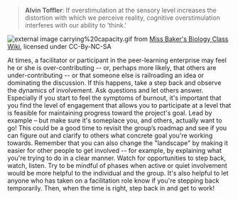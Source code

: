 > **Alvin Toffler**: If overstimulation at the sensory level increases
> the distortion with which we perceive reality, cognitive
> overstimulation interferes with our ability to 'think.'

![external image
carrying%20capacity.gif](http://carrier.pbwiki.com/f/carrying%20capacity.gif "external image carrying%20capacity.gif")
from [Miss Baker's Biology Class
Wiki](http://missbakersbiologyclasswiki.wikispaces.com/Ecology+Study+Guide),
licensed under CC-By-NC-SA

At times, a facilitator or participant in the peer-learning enterprise
may feel he or she is over-contributing -- or, perhaps more likely, that
others are under-contributing -- or that someone else is railroading an
idea or dominating the discussion. If this happens, take a step back and
observe the dynamics of involvement. Ask questions and let others
answer. Especially if you start to feel the symptoms of burnout, it's
important that you find the level of engagement that allows you to
participate at a level that is feasible for maintaining progress toward
the project's goal. Lead by example – but make sure it's someplace you,
and others, actually want to go! This could be a good time to revisit
the group’s roadmap and see if you can figure out and clarify to others
what concrete goal you're working towards. Remember that you can also
change the "landscape" by making it easier for other people to get
involved -- for example, by explaining what you're trying to do in a
clear manner. Watch for opportunities to step back, watch, listen. Try
to be mindful of phases when active or quiet involvement would be more
helpful to the individual and the group. It's also helpful to let anyone
who has taken on a facilitation role know if you're stepping back
temporarily. Then, when the time is right, step back in and get to work!
